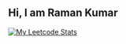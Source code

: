 ## Hi, I am Raman Kumar


<!-- Leetcode stats using API -->
<a href="https://leetcode.com/ramankumar1/" target="_blank">![My Leetcode Stats](https://leetcode-stats.vercel.app/api?username=ramankumar1&theme=Light)</a>
<br><br>

